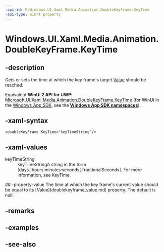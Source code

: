 ```yaml
---
-api-id: P:Windows.UI.Xaml.Media.Animation.DoubleKeyFrame.KeyTime
-api-type: winrt property
---
```


<!-- Property syntax
public Windows.UI.Xaml.Media.Animation.KeyTime KeyTime { get;  set; }
-->

# Windows.UI.Xaml.Media.Animation.DoubleKeyFrame.KeyTime

## -description
Gets or sets the time at which the key frame's target [Value](doublekeyframe_value.md) should be reached.

Equivalent **WinUI 2 API for UWP**: [Microsoft.UI.Xaml.Media.Animation.DoubleKeyFrame.KeyTime](/windows/winui/api/microsoft.ui.xaml.media.animation.doublekeyframe.keytime) (for WinUI in the [Windows App SDK](/windows/apps/windows-app-sdk/), see the **[Windows App SDK namespaces](/windows/windows-app-sdk/api/winrt/)**).

## -xaml-syntax
```xaml
<doubleKeyFrame KeyTime="keyTimeString"/>
```


## -xaml-values
<dl><dt>keyTimeString</dt><dd>keyTimeStringA string in the form [days.]hours:minutes:seconds[.fractionalSeconds]. For more information, see KeyTime.</dd>
</dl>
## -property-value
The time at which the key frame's current value should be equal to its [Value](doublekeyframe_value.md) property. The default is null.

## -remarks

## -examples

## -see-also
